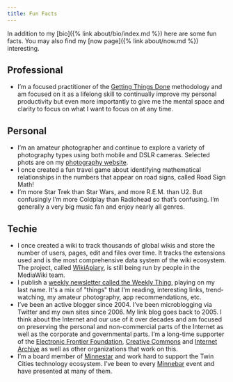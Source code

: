 ```yaml
---
title: Fun Facts
---
```


In addition to my [bio]({% link about/bio/index.md %}) here are some fun facts. You may also find my [now page]({% link about/now.md %}) interesting.

## Professional

* I’m a focused practitioner of the [Getting Things Done](http://gettingthingsdone.com) methodology and am focused on it as a lifelong skill to continually improve my personal productivity but even more importantly to give me the mental space and clarity to focus on what I want to focus on at any time.

## Personal

* I’m an amateur photographer and continue to explore a variety of photography types using both mobile and DSLR cameras. Selected phots are on my [photography website](https://photos.thingelstad.com).
* I once created a fun travel game about identifying mathematical relationships in the numbers that appear on road signs, called Road Sign Math!
* I’m more Star Trek than Star Wars, and more R.E.M. than U2. But confusingly I’m more Coldplay than Radiohead so that’s confusing. I’m generally a very big music fan and enjoy nearly all genres.

## Techie

* I once created a wiki to track thousands of global wikis and store the number of users, pages, edit and files over time. It tracks the extensions used and is the most comprehensive data system of the wiki ecosystem. The project, called [WikiApiary](https://wikiapiary.com/wiki/Main_Page), is still being run by people in the MediaWiki team.
* I publish a [weekly newsletter called the Weekly Thing](https://weekly.thingelstad.com), playing on my last name. It's a mix of "things" that I'm reading, interesting links, trend-watching, my amateur photography, app recommendations, etc.
* I’ve been an active blogger since 2004. I’ve been microblogging via Twitter and my own sites since 2006. My link blog goes back to 2005. I think about the Internet and our use of it over decades and am focused on preserving the personal and non-commercial parts of the Internet as well as the corporate and governmental parts. I’m a long-time supporter of the [Electronic Frontier Foundation](https://www.eff.org), [Creative Commons](https://creativecommons.org) and [Internet Archive](https://archive.org) as well as other organizations that work on this.
* I’m a board member of [Minnestar](https://minnestar.org) and work hard to support the Twin Cities technology ecosystem. I’ve been to every [Minnebar](https://minnestar.org/minnebar/) event and have presented at many of them.
